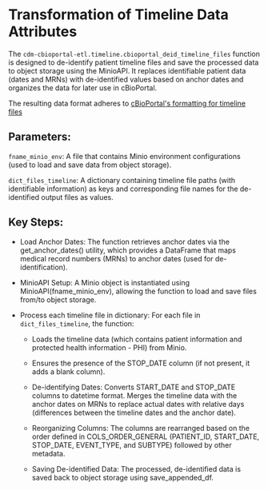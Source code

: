 # Transformation of Timeline Data Attributes
The `cdm-cbioportal-etl.timeline.cbioportal_deid_timeline_files` function is designed to de-identify patient timeline files and save the processed data to object storage using the MinioAPI. It replaces identifiable patient data (dates and MRNs) with de-identified values based on anchor dates and organizes the data for later use in cBioPortal.

The resulting data format adheres to [cBioPortal's formatting for timeline files](https://docs.cbioportal.org/file-formats/#timeline-data)

## Parameters:
`fname_minio_env`: A file that contains Minio environment configurations (used to load and save data from object storage).

`dict_files_timeline`: A dictionary containing timeline file paths (with identifiable information) as keys and corresponding file names for the de-identified output files as values.

## Key Steps:
- Load Anchor Dates: The function retrieves anchor dates via the get_anchor_dates() utility, which provides a DataFrame that maps medical record numbers (MRNs) to anchor dates (used for de-identification).

- MinioAPI Setup: A Minio object is instantiated using MinioAPI(fname_minio_env), allowing the function to load and save files from/to object storage.

- Process each timeline file in dictionary: For each file in `dict_files_timeline`, the function:

  - Loads the timeline data (which contains patient information and protected health information - PHI) from Minio.
  - Ensures the presence of the STOP_DATE column (if not present, it adds a blank column).
  - De-identifying Dates: Converts START_DATE and STOP_DATE columns to datetime format.
  Merges the timeline data with the anchor dates on MRNs to replace actual dates with relative days (differences between the timeline dates and the anchor date).

  - Reorganizing Columns: The columns are rearranged based on the order defined in COLS_ORDER_GENERAL (PATIENT_ID, START_DATE, STOP_DATE, EVENT_TYPE, and SUBTYPE) followed by other metadata.

  - Saving De-identified Data: The processed, de-identified data is saved back to object storage using save_appended_df.

